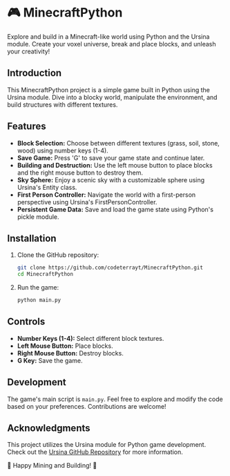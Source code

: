 # 🎮 MinecraftPython

Explore and build in a Minecraft-like world using Python and the Ursina module. Create your voxel universe, break and place blocks, and unleash your creativity!

## Introduction

This MinecraftPython project is a simple game built in Python using the Ursina module. Dive into a blocky world, manipulate the environment, and build structures with different textures.

## Features

- **Block Selection:** Choose between different textures (grass, soil, stone, wood) using number keys (1-4).
- **Save Game:** Press 'G' to save your game state and continue later.
- **Building and Destruction:** Use the left mouse button to place blocks and the right mouse button to destroy them.
- **Sky Sphere:** Enjoy a scenic sky with a customizable sphere using Ursina's Entity class.
- **First Person Controller:** Navigate the world with a first-person perspective using Ursina's FirstPersonController.
- **Persistent Game Data:** Save and load the game state using Python's pickle module.

## Installation

1. Clone the GitHub repository:

    ```bash
    git clone https://github.com/codeterrayt/MinecraftPython.git
    cd MinecraftPython
    ```

2. Run the game:

    ```bash
    python main.py
    ```

## Controls

- **Number Keys (1-4):** Select different block textures.
- **Left Mouse Button:** Place blocks.
- **Right Mouse Button:** Destroy blocks.
- **G Key:** Save the game.

## Development

The game's main script is `main.py`. Feel free to explore and modify the code based on your preferences. Contributions are welcome!

## Acknowledgments

This project utilizes the Ursina module for Python game development. Check out the [Ursina GitHub Repository](https://github.com/pokepetter/ursina) for more information.

🚀 Happy Mining and Building! 🏰
